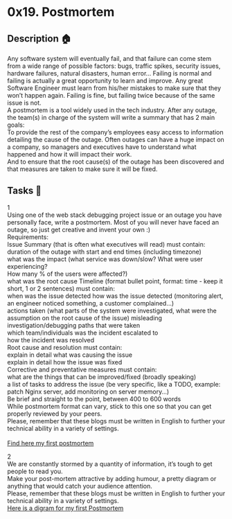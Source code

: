 # 0x19. Postmortem

## Description :house:
Any software system will eventually fail, and that failure can come stem from a wide range of possible factors: bugs, traffic spikes, security issues, hardware failures, natural disasters, human error… Failing is normal and failing is actually a great opportunity to learn and improve. Any great Software Engineer must learn from his/her mistakes to make sure that they won’t happen again. Failing is fine, but failing twice because of the same issue is not.<br>A postmortem is a tool widely used in the tech industry. After any outage, the team(s) in charge of the system will write a summary that has 2 main goals:<br>To provide the rest of the company’s employees easy access to information detailing the cause of the outage. Often outages can have a huge impact on a company, so managers and executives have to understand what happened and how it will impact their work.<br>And to ensure that the root cause(s) of the outage has been discovered and that measures are taken to make sure it will be fixed.

## Tasks :pencil:
1<br>Using one of the web stack debugging project issue or an outage you have personally face, write a postmortem. Most of you will never have faced an outage, so just get creative and invent your own :)<br>Requirements:<br>Issue Summary (that is often what executives will read) must contain:<br>duration of the outage with start and end times (including timezone)<br>what was the impact (what service was down/slow? What were user experiencing?<br>How many % of the users were affected?)<br>what was the root cause
Timeline (format bullet point, format: time - keep it short, 1 or 2 sentences) must contain:<br>when was the issue detected
how was the issue detected (monitoring alert, an engineer noticed something, a customer complained…)<br>actions taken (what parts of the system were investigated, what were the assumption on the root cause of the issue)
misleading investigation/debugging paths that were taken<br>which team/individuals was the incident escalated to<br>how the incident was resolved<br>Root cause and resolution must contain:<br>explain in detail what was causing the issue<br>explain in detail how the issue was fixed<br>Corrective and preventative measures must contain:<br>what are the things that can be improved/fixed (broadly speaking)<br>a list of tasks to address the issue (be very specific, like a TODO, example: patch Nginx server, add monitoring on server memory…)<br>Be brief and straight to the point, between 400 to 600 words
<br>
While postmortem format can vary, stick to this one so that you can get properly reviewed by your peers.
<br>
Please, remember that these blogs must be written in English to further your technical ability in a variety of settings.
<br>
<br>
[Find here my first postmortem](https://docs.google.com/document/d/1dqZYeNkAYnl_hPwVQWCtFVc1CvFpZAPtKx-OIqcLy5k/edit?usp=drivesdk)

2<br>We are constantly stormed by a quantity of information, it’s tough to get people to read you.
<br>
Make your post-mortem attractive by adding humour, a pretty diagram or anything that would catch your audience attention.
<br>
Please, remember that these blogs must be written in English to further your technical ability in a variety of settings.
<br>
[Here is a digram for my first Postmortem](https://imgur.com/a/iSmWCug)

